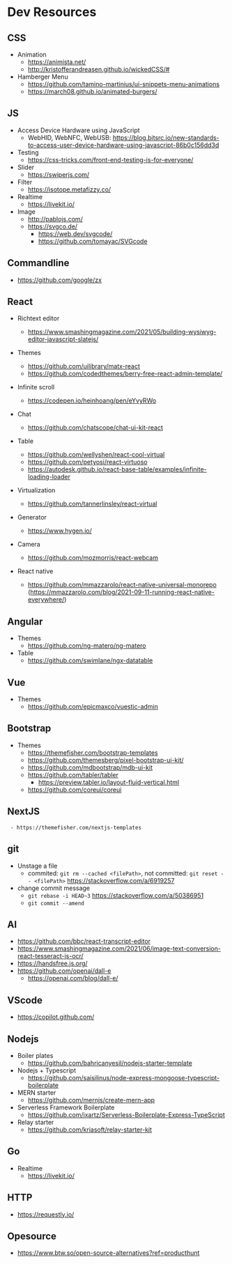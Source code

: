 # Dev Resources

## CSS
* Animation
  - https://animista.net/
  - http://kristofferandreasen.github.io/wickedCSS/#
* Hamberger Menu
  - https://github.com/tamino-martinius/ui-snippets-menu-animations
  - https://march08.github.io/animated-burgers/

## JS
* Access Device Hardware using JavaScript
  - WebHID, WebNFC, WebUSB: https://blog.bitsrc.io/new-standards-to-access-user-device-hardware-using-javascript-86b0c156dd3d
* Testing
  - https://css-tricks.com/front-end-testing-is-for-everyone/
* Slider
  - https://swiperjs.com/
* Filter
  - https://isotope.metafizzy.co/
* Realtime
   - https://livekit.io/
* Image
  - http://pablojs.com/
  - https://svgco.de/
    - https://web.dev/svgcode/
    - https://github.com/tomayac/SVGcode

## Commandline
  - https://github.com/google/zx


## React
* Richtext editor
  - https://www.smashingmagazine.com/2021/05/building-wysiwyg-editor-javascript-slatejs/
* Themes
  - https://github.com/uilibrary/matx-react
  - https://github.com/codedthemes/berry-free-react-admin-template/
* Infinite scroll
  - https://codepen.io/heinhoang/pen/eYvyRWo
* Chat
  - https://github.com/chatscope/chat-ui-kit-react
* Table
  - https://github.com/wellyshen/react-cool-virtual
  - https://github.com/petyosi/react-virtuoso
  - https://autodesk.github.io/react-base-table/examples/infinite-loading-loader
* Virtualization
  - https://github.com/tannerlinsley/react-virtual
* Generator
  - https://www.hygen.io/
* Camera
  - https://github.com/mozmorris/react-webcam

* React native
  - https://github.com/mmazzarolo/react-native-universal-monorepo (https://mmazzarolo.com/blog/2021-09-11-running-react-native-everywhere/)

## Angular
* Themes
  - https://github.com/ng-matero/ng-matero
* Table
  - https://github.com/swimlane/ngx-datatable

## Vue
* Themes
  - https://github.com/epicmaxco/vuestic-admin

## Bootstrap
  - Themes
    - https://themefisher.com/bootstrap-templates
    - https://github.com/themesberg/pixel-bootstrap-ui-kit/
    - https://github.com/mdbootstrap/mdb-ui-kit
    - https://github.com/tabler/tabler
      - https://preview.tabler.io/layout-fluid-vertical.html
    - https://github.com/coreui/coreui
    
## NextJS
     - https://themefisher.com/nextjs-templates

## git
* Unstage a file
   - commited: `git rm --cached <filePath>`, not committed: `git reset -- <filePath>` https://stackoverflow.com/a/6919257
* change commit message
   - `git rebase -i HEAD~3` https://stackoverflow.com/a/50386951
   - `git commit --amend`

## AI
  - https://github.com/bbc/react-transcript-editor
  - https://www.smashingmagazine.com/2021/06/image-text-conversion-react-tesseract-js-ocr/
  - https://handsfree.js.org/
  - https://github.com/openai/dall-e
    - https://openai.com/blog/dall-e/

## VScode
  - https://copilot.github.com/

## Nodejs
  - Boiler plates
     - https://github.com/bahricanyesil/nodejs-starter-template
  - Nodejs + Typescript
     - https://github.com/saisilinus/node-express-mongoose-typescript-boilerplate
  - MERN starter
     - https://github.com/mernjs/create-mern-app
  - Serverless Framework Boilerplate
     - https://github.com/ixartz/Serverless-Boilerplate-Express-TypeScript
  - Relay starter
     - https://github.com/kriasoft/relay-starter-kit

## Go
  - Realtime
    - https://livekit.io/

## HTTP
  - https://requestly.io/

## Opesource
  - https://www.btw.so/open-source-alternatives?ref=producthunt
